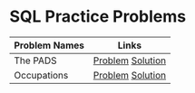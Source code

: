 # SQL Practice Problems

|Problem Names|Links|
| :--- | :---: |
The PADS | [Problem](https://www.hackerrank.com/challenges/the-pads/problem) [Solution](https://github.com/SiddharthaPramanik/Hacker-Rank/blob/master/SQL/the-pads.sql)|
Occupations | [Problem](https://www.hackerrank.com/challenges/occupations/problem) [Solution](https://github.com/SiddharthaPramanik/Hacker-Rank/blob/master/SQL/occupations.sql)|
